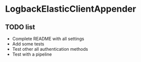 # LogbackElasticClientAppender

## TODO list
- Complete README with all settings
- Add some tests
- Test other all authentication methods
- Test with a pipeline
